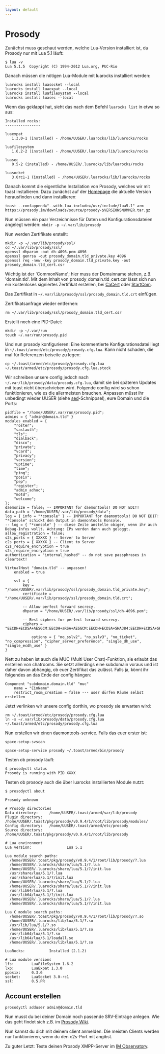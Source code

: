 ```yaml
---
layout: default
---
```

# Prosody

Zunächst muss geschaut werden, welche Lua-Version installiert ist, da Prosody nur mit Lua 5.1 läuft:

```
$ lua -v
Lua 5.1.5  Copyright (C) 1994-2012 Lua.org, PUC-Rio
```

Danach müssen die nötigen Lua-Module mit luarocks installiert werden:

`luarocks install luasocket --local`  
`luarocks install luaexpat --local`  
`luarocks install luafilesystem --local`  
`luarocks install luasec --local`

Wenn das geklappt hat, sieht das nach dem Befehl `luarocks list` in etwa so aus:

```
Installed rocks:
----------------

luaexpat
   1.3.0-1 (installed) - /home/UUSER/.luarocks/lib/luarocks/rocks

luafilesystem
   1.6.2-2 (installed) - /home/UUSER/.luarocks/lib/luarocks/rocks

luasec
   0.5-2 (installed) - /home/UUSER/.luarocks/lib/luarocks/rocks

luasocket
   3.0rc1-1 (installed) - /home/UUSER/.luarocks/lib/luarocks/rocks
```

Danach kommt die eigentliche Installation von Prosody, welches wir mit toast installieren. Dazu zunächst auf der [Homepage](https://prosody.im/download/start) die aktuelle Version herausfinden und dann installieren:

```
toast --confappend="--with-lua-include=/usr/include/lua5.1" arm https://prosody.im/downloads/source/prosody-$VERSIONSNUMMER.tar.gz
```

Nun müssen ein paar Verzeichnisse für Daten und Konfigurationsdateien angelegt werden:
`mkdir -p ~/.var/lib/prosody`

Nun werden Zertifikate erstellt:

```
mkdir -p ~/.var/lib/prosody/ssl/
cd ~/.var/lib/prosody/ssl/
openssl dhparam -out dh-4096.pem 4096
openssl genrsa -out prosody_domain.tld_private.key 4096
openssl req -new -key prosody_domain.tld_private.key -out prosody_domain.tld_cert.csr
```

Wichtig ist der 'CommonName'; hier muss der Domainname stehen, z.B. 'domain.tld'.
Mit dem Inhalt von prosody_domain.tld_cert.csr lässt sich nun ein kostenloses signiertes Zertifikat erstellen, bei [CaCert](http://cacert.org) oder [StartCom](http://startcom.com).

Das Zertifikat in `~/.var/lib/prosody/ssl/prosody_domain.tld.crt` einfügen.

Zertifikatsanfrage wieder entfernen:
```
rm ~/.var/lib/prosody/ssl/prosody_domain.tld_cert.csr
```

Erstellt noch eine PID-Datei:
```
mkdir -p ~/.var/run
touch ~/.var/run/prosody.pid
```

Und nun prosody konfigurieren: Eine kommentierte Konfigurationsdatei liegt in `~/.toast/armed/etc/prosody/prosody.cfg.lua`. Kann nicht schaden, die mal für Referenzen beiseite zu legen:
```
cp ~/.toast/armed/etc/prosody/prosody.cfg.lua ~/.toast/armed/etc/prosody/prosody.cfg.lua.stock
```

Wir schreiben unsere config jedoch nach `~/.var/lib/prosody/data/prosody.cfg.lua`, damit sie bei späteren Updates mit toast nicht überschrieben wird.
Folgende config wird so schon funktionieren, wie es die allermeisten brauchen.
Anpassen müsst ihr unbedingt wieder UUSER (siehe [sed](https://de.wikipedia.org/wiki/Sed_%28Unix%29)-Schnippsel), eure Domain und die Ports:

```
pidfile = "/home/UUSER/.var/run/prosody.pid";
admins = { "admin@domain.tld" }
modules_enabled = {
	"roster";
	"saslauth";
	"tls";
	"dialback";
	"disco";
	"private";
	"vcard";
	"privacy";
	"version";
	"uptime";
	"time";
	"ping";
	"posix";
	"pep";
	"register";
	"admin_adhoc";
	"motd";
	"welcome";
};
daemonize = false; -- IMPORTANT for daemontools! DO NOT EDIT!  
data_path = "/home/UUSER/.var/lib/prosody/data";  
log = { info = "*console" } -- IMPORTANT for daemontools! DO NOT EDIT! "*console" schickt den Output in daemontools Konsole. 
-- log = { "*console" } -- diese Zeile anstelle obiger, wenn ihr auch Debug-Infos wollt. Achtung: IPs werden dann auch geloggt.
allow_registration = false;  
s2s_ports = { XXXXX } -- Server to Server
c2s_ports = { XXXXX } -- Client to Server
c2s_require_encryption = true  
s2s_require_encryption = true  
authentication = "internal_hashed" -- do not save passphrases in cleartext!

VirtualHost "domain.tld" -- anpassen!  
	enabled = true

	ssl = {  
		key = "/home/UUSER/.var/lib/prosody/ssl/prosody_domain.tld_private.key";
		certificate = "/home/UUSER/.var/lib/prosody/ssl/prosody_domain.tld.crt";

		-- Allow perfect forward secrecy.
		dhparam = "/home/UUSER/.var/lib/prosody/ssl/dh-4096.pem";

		-- Best ciphers for perfect forward secrecy.
		ciphers = "EECDH+ECDSA+AESGCM:EECDH+aRSA+AESGCM:EECDH+ECDSA+SHA384:EECDH+ECDSA+SHA256:EECDH+aRSA+SHA384:EECDH+aRSA+SHA256:EECDH:EDH+aRSA:!aNULL:!eNULL:!LOW:!3DES:!MD5:!EXP:!PSK:!SRP:!DSS:!RC4:!SEED:!AES128:!CAMELLIA128";

        	options = { "no_sslv2", "no_sslv3", "no_ticket", "no_compression", "cipher_server_preference", "single_dh_use", "single_ecdh_use" }
}
```

Nett zu haben ist auch die MUC (Multi User Chat)-Funktion, sie erlaubt das erstellen von chatrooms.
Sie setzt allerdings eine subdomain voraus und ist daher davon abhängig, ob euer Zertifikat das zulässt.
Falls ja, könnt ihr folgendes an das Ende der config hängen:

```
Component "subdomain.domain.tld" "muc"
	name = "EinName"
	restrict_room_creation = false --- user dürfen Räume selbst erstellen
```

Jetzt verlinken wir unsere config dorthin, wo prosody sie erwarten wird:

```
rm ~/.toast/armed/etc/prosody/prosody.cfg.lua
ln -s ~/.var/lib/prosody/data/prosody.cfg.lua ~/.toast/armed/etc/prosody/prosody.cfg.lua
```

Nun erstellen wir einen daemontools-service. Falls das euer erster ist:

```
space-setup-svscan
```

```
space-setup-service prosody ~/.toast/armed/bin/prosody
```

Testen ob prosody läuft:

```
$ prosodyctl status
Prosody is running with PID XXXX
```

Testen ob prosody auch die über luarocks installierten Module nutzt:

```
$ prosodyctl about

Prosody unknown

# Prosody directories
Data directory:  	/home/UUSER/.toast/armed/var/lib/prosody
Plugin directory:	/home/UUSER/.toast/pkg/prosody/v0.9.4/1/root/lib/prosody/modules/
Config directory:	/home/UUSER/.toast/armed/etc/prosody
Source directory:	/home/UUSER/.toast/pkg/prosody/v0.9.4/1/root/lib/prosody

# Lua environment
Lua version:             	Lua 5.1

Lua module search paths:
  /home/UUSER/.toast/pkg/prosody/v0.9.4/1/root/lib/prosody/?.lua
  /home/UUSER/.luarocks/share/lua/5.1/?.lua
  /home/UUSER/.luarocks/share/lua/5.1/?/init.lua
  /usr/share/lua/5.1/?.lua
  /usr/share/lua/5.1/?/init.lua
  /home/UUSER/.luarocks/share/lua/5.1/?.lua
  /home/UUSER/.luarocks/share/lua/5.1/?/init.lua
  /usr/lib64/lua/5.1/?.lua
  /usr/lib64/lua/5.1/?/init.lua
  /home/UUSER/.luarocks/share/lua/5.1/?.lua
  /home/UUSER/.luarocks/share/lua/5.1/?/init.lua

Lua C module search paths:
  /home/UUSER/.toast/pkg/prosody/v0.9.4/1/root/lib/prosody/?.so
  /home/UUSER/.luarocks/lib/lua/5.1/?.so
  /usr/lib/lua/5.1/?.so
  /home/UUSER/.luarocks/lib/lua/5.1/?.so
  /usr/lib64/lua/5.1/?.so
  /usr/lib64/lua/5.1/loadall.so
  /home/UUSER/.luarocks/lib/lua/5.1/?.so

LuaRocks:        	Installed (2.1.2)

# Lua module versions
lfs:     	LuaFileSystem 1.6.2
lxp:     	LuaExpat 1.3.0
pposix:  	0.3.6
socket:  	LuaSocket 3.0-rc1
ssl:     	0.5.PR
```

## Account erstellen

```
prosodyctl adduser admin@domain.tld
```

Nun musst du bei deiner Domain noch passende SRV-Einträge anlegen. Wie das geht findet sich z.B. im [Prosody Wiki](https://prosody.im/doc/dns).

Nun kannst du dich mit deinem client anmelden. Die meisten Clients werden nur funktionieren, wenn du den c2s-Port mit angibst.

Zu guter Letzt: Teste deinen Prosody XMPP-Server im [IM Observatory](https://xmpp.net).

